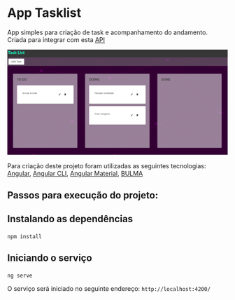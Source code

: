 # App Tasklist

App simples para criação de task e acompanhamento do andamento.
Criada para integrar com esta [API](https://github.com/brunanazario/tasklist)

![Task](task.png)

Para criação deste projeto foram utilizadas as seguintes tecnologias:
[Angular](https://angular.io/docs), [Angular CLI](https://github.com/angular/angular-cli), [Angular Material](https://material.angular.io/), [BULMA](https://bulma.io/documentation/)

## Passos para execução do projeto:

## Instalando as dependências
```npm install```

## Iniciando o serviço
```ng serve```

O serviço será iniciado no seguinte endereço: `http://localhost:4200/`

## 
